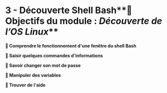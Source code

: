 # 3 - Découverte Shell Bash**🧭 Objectifs du module : *Découverte de l’OS Linux***

**🔹 Comprendre le fonctionnement d'une fenêtre du shell Bash**



**🔹 Saisir quelques commandes d'informations**



**🔹 Savoir changer son mot de passe**



**🔹 Manipuler des variables**



**🔹 Trouver de l'aide**


